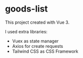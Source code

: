 # goods-list

This project created with Vue 3.

I used extra libraries:
- Vuex as state manager
- Axios for create requests
- Tailwind CSS as CSS Framework
